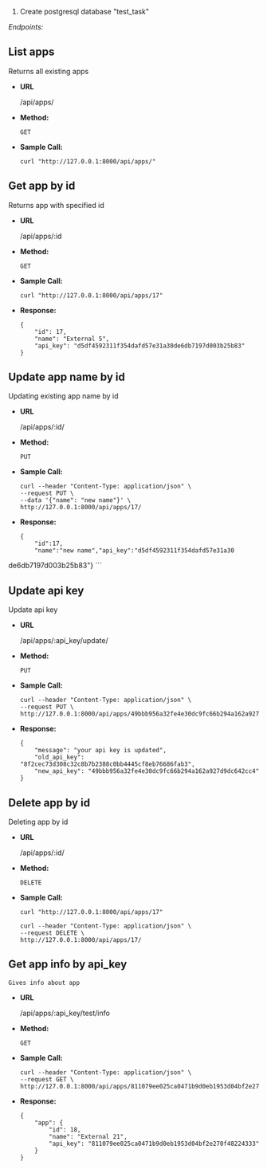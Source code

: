 1) Create postgresql database "test_task"


*Endpoints:*

**List apps**
----
  Returns all existing apps

* **URL**

  /api/apps/

* **Method:**
  
  `GET` 
  

* **Sample Call:**

    `curl "http://127.0.0.1:8000/api/apps/"`

**Get app by id**
----
  Returns app with specified id

* **URL**

  /api/apps/:id

* **Method:**
  
  `GET` 
  

* **Sample Call:**

    `curl "http://127.0.0.1:8000/api/apps/17"`

* **Response:**
    ```
    {
        "id": 17,
        "name": "External 5",
        "api_key": "d5df4592311f354dafd57e31a30de6db7197d003b25b83"
    }
    ```


**Update app name by id**
----
  Updating existing app name by id

* **URL**

  /api/apps/:id/

* **Method:**
  
  `PUT` 
  

* **Sample Call:**


    ```
    curl --header "Content-Type: application/json" \
  --request PUT \
  --data '{"name": "new name"}' \
  http://127.0.0.1:8000/api/apps/17/
    ```

* **Response:**
    ```
    {
        "id":17,
        "name":"new name","api_key":"d5df4592311f354dafd57e31a30
de6db7197d003b25b83"}
    ```


**Update api key**
----
  Update api key

* **URL**

  /api/apps/:api_key/update/

* **Method:**
  
  `PUT` 
  

* **Sample Call:**


    ```
    curl --header "Content-Type: application/json" \
  --request PUT \
    http://127.0.0.1:8000/api/apps/49bbb956a32fe4e30dc9fc66b294a162a927d9dc642cc4/update/
    ```

* **Response:**
    ```
    {
        "message": "your api key is updated",
        "old_api_key": "8f2cec73d308c32c8b7b2388c0bb4445cf8eb76686fab3",
        "new_api_key": "49bbb956a32fe4e30dc9fc66b294a162a927d9dc642cc4"
    }
    ```

**Delete app by id**
----
  Deleting app by id

* **URL**

  /api/apps/:id/

* **Method:**
  
  `DELETE` 
  

* **Sample Call:**

    `curl "http://127.0.0.1:8000/api/apps/17"`

    ```
    curl --header "Content-Type: application/json" \
  --request DELETE \
    http://127.0.0.1:8000/api/apps/17/
    ```


**Get app info by api_key**
----
    Gives info about app

* **URL**

  /api/apps/:api_key/test/info

* **Method:**
  
  `GET` 
  

* **Sample Call:**


    ```
    curl --header "Content-Type: application/json" \
  --request GET \
    http://127.0.0.1:8000/api/apps/811079ee025ca0471b9d0eb1953d04bf2e270f48224333/test/info/
    ```

* **Response:**

    ```
    {
        "app": {
            "id": 18,
            "name": "External 21",
            "api_key": "811079ee025ca0471b9d0eb1953d04bf2e270f48224333"
        }
    }
    ```